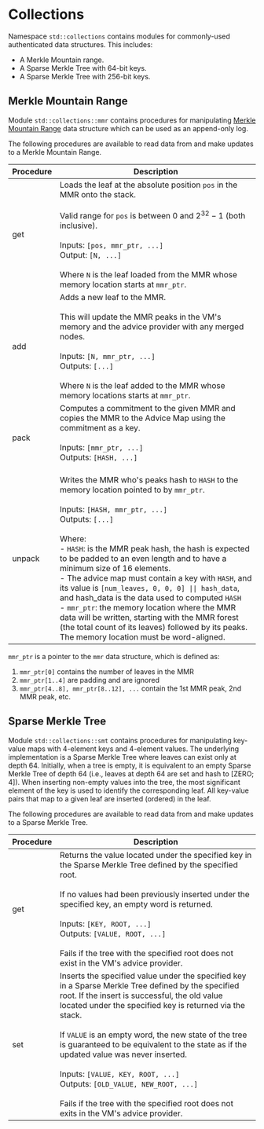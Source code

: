 # Collections
Namespace `std::collections` contains modules for commonly-used authenticated data structures. This includes:

- A Merkle Mountain range.
- A Sparse Merkle Tree with 64-bit keys.
- A Sparse Merkle Tree with 256-bit keys.

## Merkle Mountain Range
Module `std::collections::mmr` contains procedures for manipulating [Merkle Mountain Range](https://github.com/opentimestamps/opentimestamps-server/blob/master/doc/merkle-mountain-range.md) data structure which can be used as an append-only log.

The following procedures are available to read data from and make updates to a Merkle Mountain Range.

| Procedure   | Description   |
| ----------- | ------------- |
| get         | Loads the leaf at the absolute position `pos` in the MMR onto the stack.<br /><br />Valid range for `pos` is between $0$ and $2^{32} - 1$ (both inclusive).<br /><br />Inputs: `[pos, mmr_ptr, ...]`<br />Output: `[N, ...]`<br /><br />Where `N` is the leaf loaded from the MMR whose memory location starts at `mmr_ptr`. |
| add         | Adds a new leaf to the MMR.<br /><br />This will update the MMR peaks in the VM's memory and the advice provider with any merged nodes.<br /><br />Inputs: `[N, mmr_ptr, ...]`<br />Outputs: `[...]`<br /><br />Where `N` is the leaf added to the MMR whose memory locations starts at `mmr_ptr`. |
| pack        | Computes a commitment to the given MMR and copies the MMR to the Advice Map using the commitment as a key.<br /><br />Inputs: `[mmr_ptr, ...]`<br />Outputs: `[HASH, ...]`<br /><br /> |
| unpack      | Writes the MMR who's peaks hash to `HASH` to the memory location pointed to by `mmr_ptr`.<br /><br />Inputs: `[HASH, mmr_ptr, ...]`<br />Outputs: `[...]`<br /><br />Where:<br />- `HASH`: is the MMR peak hash, the hash is expected to be padded to an even length and to have a minimum size of 16 elements.<br />- The advice map must contain a key with `HASH`, and its value is `[num_leaves, 0, 0, 0] \|\| hash_data`, and hash_data is the data used to computed `HASH`<br />- `mmr_ptr`: the memory location where the MMR data will be written, starting with the MMR forest (the total count of its leaves) followed by its peaks. The memory location must be word-aligned. |

`mmr_ptr` is a pointer to the `mmr` data structure, which is defined as:
1. `mmr_ptr[0]` contains the number of leaves in the MMR
2. `mmr_ptr[1..4]` are padding and are ignored
3. `mmr_ptr[4..8], mmr_ptr[8..12], ...` contain the 1st MMR peak, 2nd MMR peak, etc.

## Sparse Merkle Tree

Module `std::collections::smt` contains procedures for manipulating key-value maps with 4-element keys and 4-element values. The underlying implementation is a Sparse Merkle Tree where leaves can exist only at depth 64. Initially, when a tree is empty, it is equivalent to an empty Sparse Merkle Tree of depth 64 (i.e., leaves at depth 64 are set and hash to [ZERO; 4]). When inserting non-empty values into the tree, the most significant element of the key is used to identify the corresponding leaf. All key-value pairs that map to a given leaf are inserted (ordered) in the leaf.

The following procedures are available to read data from and make updates to a Sparse Merkle Tree.

| Procedure   | Description   |
| ----------- | ------------- |
| get         | Returns the value located under the specified key in the Sparse Merkle Tree defined by the specified root.<br /><br />If no values had been previously inserted under the specified key, an empty word is returned.<br /><br />Inputs: `[KEY, ROOT, ...]`<br />Outputs: `[VALUE, ROOT, ...]`<br /><br />Fails if the tree with the specified root does not exist in the VM's advice provider. |
| set         | Inserts the specified value under the specified key in a Sparse Merkle Tree defined by the specified root. If the insert is successful, the old value located under the specified key is returned via the stack.<br /><br />If `VALUE` is an empty word, the new state of the tree is guaranteed to be equivalent to the state as if the updated value was never inserted.<br /><br />Inputs: `[VALUE, KEY, ROOT, ...]`<br />Outputs: `[OLD_VALUE, NEW_ROOT, ...]`<br /><br />Fails if the tree with the specified root does not exits in the VM's advice provider. |
